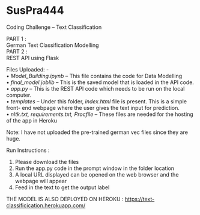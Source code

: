 # SusPra444
Coding Challenge – Text Classification <br>

PART 1 : <br>
German Text Classification Modelling <br>
PART 2 : <br>
REST API using Flask  

Files Uploaded: - <br>
•	<i>Model_Building.ipynb</i> – This file contains the code for Data Modelling   <br>
•	<i>final_model.joblib</i> – This is the saved model that is loaded in the API code. <br>
•	<i>app.py</i> – This is the REST API code which needs to be run on the local computer. <br>
•	<i>templates</i> – Under this folder, <i>index.html</i> file is present. This is a simple front- end webpage where the user gives the text input for prediction. <br>
•	<i>nltk.txt, requirements.txt, Procfile</i> – These files are needed for the hosting of the app in Heroku<br>


Note: I have not uploaded the pre-trained german vec files since they are huge. 

Run Instructions : <br>
1. Please download the files 
2. Run the app.py code in the prompt window in the folder location 
3. A local URL displayed can be opened on the web browser and the webpage will appear
4. Feed in the text to get the output label

THE MODEL IS ALSO DEPLOYED ON HEROKU : https://text-classificication.herokuapp.com/
